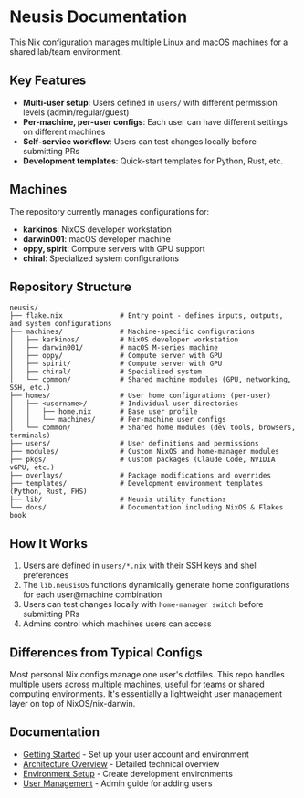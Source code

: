 # Neusis Documentation

This Nix configuration manages multiple Linux and macOS machines for a shared lab/team environment.

## Key Features

- **Multi-user setup**: Users defined in `users/` with different permission levels (admin/regular/guest)
- **Per-machine, per-user configs**: Each user can have different settings on different machines
- **Self-service workflow**: Users can test changes locally before submitting PRs
- **Development templates**: Quick-start templates for Python, Rust, etc.

## Machines

The repository currently manages configurations for:

- **karkinos**: NixOS developer workstation
- **darwin001**: macOS developer machine  
- **oppy, spirit**: Compute servers with GPU support
- **chiral**: Specialized system configurations

## Repository Structure

```
neusis/
├── flake.nix              # Entry point - defines inputs, outputs, and system configurations
├── machines/              # Machine-specific configurations
│   ├── karkinos/          # NixOS developer workstation
│   ├── darwin001/         # macOS M-series machine
│   ├── oppy/              # Compute server with GPU
│   ├── spirit/            # Compute server with GPU
│   ├── chiral/            # Specialized system
│   └── common/            # Shared machine modules (GPU, networking, SSH, etc.)
├── homes/                 # User home configurations (per-user)
│   ├── <username>/        # Individual user directories
│   │   ├── home.nix       # Base user profile
│   │   └── machines/      # Per-machine user configs
│   └── common/            # Shared home modules (dev tools, browsers, terminals)
├── users/                 # User definitions and permissions
├── modules/               # Custom NixOS and home-manager modules
├── pkgs/                  # Custom packages (Claude Code, NVIDIA vGPU, etc.)
├── overlays/              # Package modifications and overrides
├── templates/             # Development environment templates (Python, Rust, FHS)
├── lib/                   # Neusis utility functions
└── docs/                  # Documentation including NixOS & Flakes book
```

## How It Works

1. Users are defined in `users/*.nix` with their SSH keys and shell preferences
2. The `lib.neusisOS` functions dynamically generate home configurations for each user@machine combination
3. Users can test changes locally with `home-manager switch` before submitting PRs
4. Admins control which machines users can access

## Differences from Typical Configs

Most personal Nix configs manage one user's dotfiles. This repo handles multiple users across multiple machines, useful for teams or shared computing environments. It's essentially a lightweight user management layer on top of NixOS/nix-darwin.

## Documentation

- [Getting Started](01_getting_started.md) - Set up your user account and environment
- [Architecture Overview](02_architecture.md) - Detailed technical overview
- [Environment Setup](03_environment_setup.md) - Create development environments  
- [User Management](04_user_management.md) - Admin guide for adding users